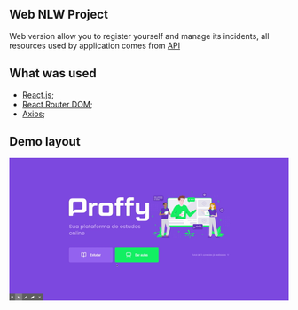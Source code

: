 ## Web NLW Project

Web version allow you to register yourself and manage its incidents, all resources used by application comes from [API]()

## What was used

- [React.js](https://pt-br.reactjs.org/);
- [React Router DOM](https://reactrouter.com/web/guides/quick-start);
- [Axios](https://github.com/axios/axios);

## Demo layout

<p align="center">
  <img src="./demo/Proffy.gif">
</p>
